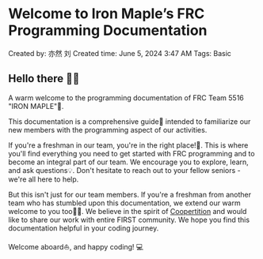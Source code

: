 # Welcome to Iron Maple’s FRC Programming Documentation

Created by: 亦然 刘
Created time: June 5, 2024 3:47 AM
Tags: Basic

## Hello there 👋🏻

A warm welcome to the programming documentation of FRC Team 5516 "IRON MAPLE"🍁.

This documentation is a comprehensive guide📖 intended to familiarize our new members with the programming aspect of our activities. 

If you're a freshman in our team, you're in the right place!🎉.  This is where you'll find everything you need to get started with FRC programming and to become an integral part of our team. We encourage you to explore, learn, and ask questions💡.  Don't hesitate to reach out to your fellow seniors - we're all here to help.

But this isn't just for our team members. If you're a freshman from another team who has stumbled upon this documentation, we extend our warm welcome to you too🤝🏻. We believe in the spirit of [Coopertition](https://www.firstinspires.org/node/20896) and would like to share our work with entire FIRST community. We hope you find this documentation helpful in your coding  journey.

Welcome aboard⛵,  and happy coding! 💻